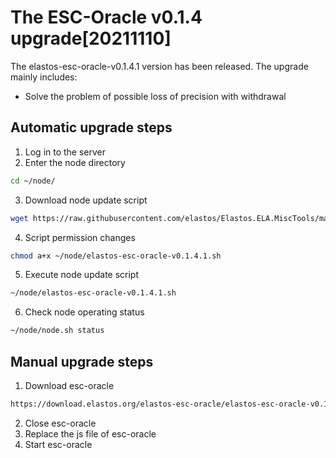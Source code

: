 # The ESC-Oracle v0.1.4 upgrade[20211110]

The elastos-esc-oracle-v0.1.4.1 version has been released. The upgrade mainly includes:
- Solve the problem of possible loss of precision with withdrawal 

## Automatic upgrade steps

1. Log in to the server
2. Enter the node directory

```bash
cd ~/node/
```

3. Download node update script

```bash
wget https://raw.githubusercontent.com/elastos/Elastos.ELA.MiscTools/master/upgrade/esc-oracle/elastos-esc-oracle-v0.1.4.1.sh
```

4. Script permission changes

```bash
chmod a+x ~/node/elastos-esc-oracle-v0.1.4.1.sh
```

5. Execute node update script

```bash
~/node/elastos-esc-oracle-v0.1.4.1.sh
```

6. Check node operating status

```bash
~/node/node.sh status
```

## Manual upgrade steps

1. Download esc-oracle

```bash
https://download.elastos.org/elastos-esc-oracle/elastos-esc-oracle-v0.1.4.1
```

2. Close esc-oracle
3. Replace the js file of esc-oracle
4. Start esc-oracle